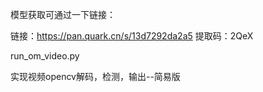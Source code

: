 模型获取可通过一下链接：

链接：https://pan.quark.cn/s/13d7292da2a5
提取码：2QeX

run_om_video.py

实现视频opencv解码，检测，输出--简易版
